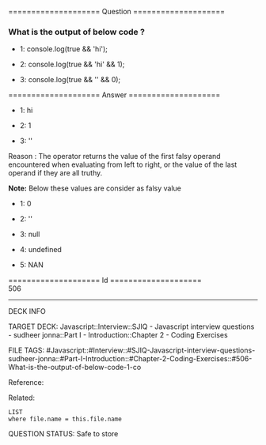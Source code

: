 ==================== Question ====================  

### What is the output of below code ?

- 1: console.log(true && 'hi');

- 2: console.log(true && 'hi' && 1);

- 3: console.log(true && '' && 0);  

==================== Answer ====================  

- 1: hi

- 2: 1

- 3: ''

Reason : The operator returns the value of the first falsy operand encountered when evaluating from left to right, or the value of the last operand if they are all truthy.

**Note:** Below these values are consider as falsy value

- 1: 0

- 2: ''

- 3: null

- 4: undefined

- 5: NAN

==================== Id ====================  
506

---

DECK INFO

TARGET DECK: Javascript::Interview::SJIQ - Javascript interview questions - sudheer jonna::Part I - Introduction::Chapter 2 - Coding Exercises

FILE TAGS: #Javascript::#Interview::#SJIQ-Javascript-interview-questions-sudheer-jonna::#Part-I-Introduction::#Chapter-2-Coding-Exercises::#506-What-is-the-output-of-below-code-1-co

Reference:

Related:

```dataview
LIST
where file.name = this.file.name
```

QUESTION STATUS: Safe to store
